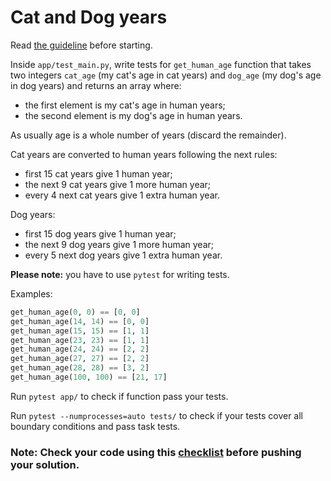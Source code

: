 # Cat and Dog years

Read [the guideline](https://github.com/mate-academy/py-task-guideline/blob/main/README.md) before starting.

Inside `app/test_main.py`, write tests for `get_human_age` function that 
takes two integers `cat_age` (my cat's age in cat years) and `dog_age` 
(my dog's age in dog years) and returns an array where:

- the first element is my cat's age in human years;
- the second element is my dog's age in human years.

As usually age is a whole number of years (discard the remainder).

Cat years are converted to human years following the next rules:

- first 15 cat years give 1 human year;
- the next 9 cat years give 1 more human year;
- every 4 next cat years give 1 extra human year.

Dog years:

- first 15 dog years give 1 human year;
- the next 9 dog years give 1 more human year;
- every 5 next dog years give 1 extra human year.

**Please note:** you have to use `pytest` for writing tests.

Examples:
```python
get_human_age(0, 0) == [0, 0]
get_human_age(14, 14) == [0, 0]
get_human_age(15, 15) == [1, 1]
get_human_age(23, 23) == [1, 1]
get_human_age(24, 24) == [2, 2]
get_human_age(27, 27) == [2, 2]
get_human_age(28, 28) == [3, 2]
get_human_age(100, 100) == [21, 17]
```

Run `pytest app/` to check if function pass your tests.

Run `pytest --numprocesses=auto tests/` to check if your tests cover all boundary conditions
and pass task tests.

### Note: Check your code using this [checklist](checklist.md) before pushing your solution.